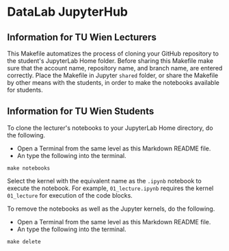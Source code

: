 # DataLab JupyterHub 

## Information for TU Wien Lecturers

This Makefile automatizes the process of cloning your GitHub repository to the student's JupyterLab Home folder. Before sharing this Makefile make sure that the account name, repository name, and branch name, are entered correctly. Place the Makefile in Jupyter `shared` folder, or share the Makefile by other means with the students, in order to make the notebooks available for students.

## Information for TU Wien Students

To clone the lecturer's notebooks to your JupyterLab Home directory, do the following. 

- Open a Terminal from the same level as this Markdown README file.
- An type the following into the terminal.

```
make notebooks
```

Select the kernel with the equivalent name as the `.ipynb` notebook to execute the notebook. For example, `01_lecture.ipynb` requires the kernel `01_lecture` for execution of the code blocks.

To remove the notebooks as well as the Jupyter kernels, do the following.

- Open a Terminal from the same level as this Markdown README file.
- An type the following into the terminal.

```
make delete
```
